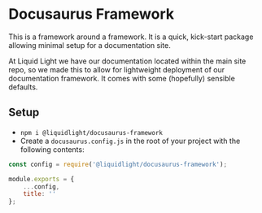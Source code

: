# Docusaurus Framework

This is a framework around a framework. It is a quick, kick-start package allowing minimal setup for a documentation site.

At Liquid Light we have our documentation located within the main site repo, so we made this to allow for lightweight deployment of our documentation framework. It comes with some (hopefully) sensible defaults.

## Setup

- `npm i @liquidlight/docusaurus-framework`
- Create a `docusaurus.config.js` in the root of your project with the following contents:

```js
const config = require('@liquidlight/docusaurus-framework');

module.exports = {
	...config,
	title: ''
};
```
